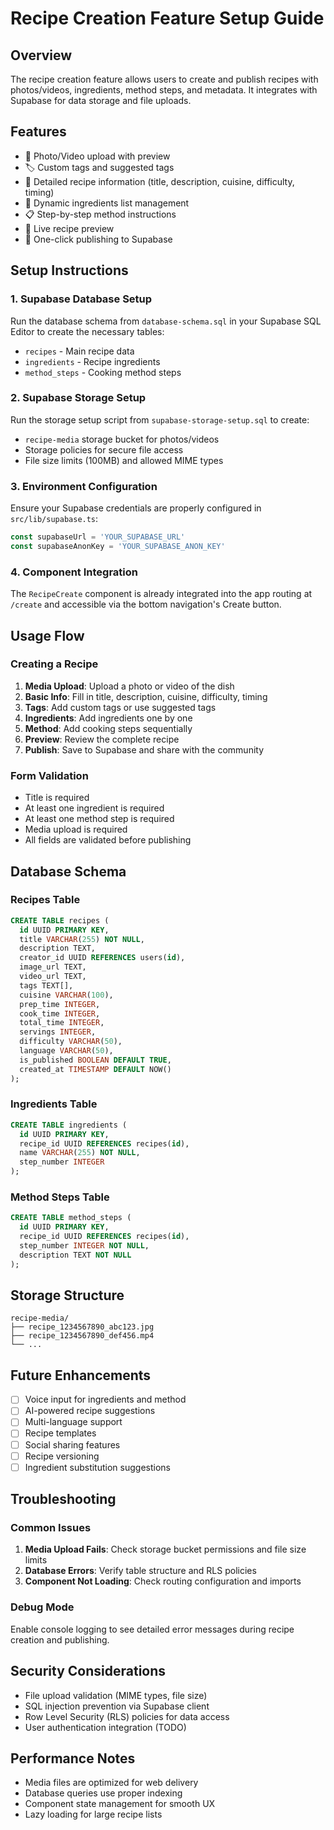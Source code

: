 # Recipe Creation Feature Setup Guide

## Overview
The recipe creation feature allows users to create and publish recipes with photos/videos, ingredients, method steps, and metadata. It integrates with Supabase for data storage and file uploads.

## Features
- 📸 Photo/Video upload with preview
- 🏷️ Custom tags and suggested tags
- 📝 Detailed recipe information (title, description, cuisine, difficulty, timing)
- 🥘 Dynamic ingredients list management
- 📋 Step-by-step method instructions
- 👀 Live recipe preview
- 🚀 One-click publishing to Supabase

## Setup Instructions

### 1. Supabase Database Setup
Run the database schema from `database-schema.sql` in your Supabase SQL Editor to create the necessary tables:
- `recipes` - Main recipe data
- `ingredients` - Recipe ingredients
- `method_steps` - Cooking method steps

### 2. Supabase Storage Setup
Run the storage setup script from `supabase-storage-setup.sql` to create:
- `recipe-media` storage bucket for photos/videos
- Storage policies for secure file access
- File size limits (100MB) and allowed MIME types

### 3. Environment Configuration
Ensure your Supabase credentials are properly configured in `src/lib/supabase.ts`:
```typescript
const supabaseUrl = 'YOUR_SUPABASE_URL'
const supabaseAnonKey = 'YOUR_SUPABASE_ANON_KEY'
```

### 4. Component Integration
The `RecipeCreate` component is already integrated into the app routing at `/create` and accessible via the bottom navigation's Create button.

## Usage Flow

### Creating a Recipe
1. **Media Upload**: Upload a photo or video of the dish
2. **Basic Info**: Fill in title, description, cuisine, difficulty, timing
3. **Tags**: Add custom tags or use suggested tags
4. **Ingredients**: Add ingredients one by one
5. **Method**: Add cooking steps sequentially
6. **Preview**: Review the complete recipe
7. **Publish**: Save to Supabase and share with the community

### Form Validation
- Title is required
- At least one ingredient is required
- At least one method step is required
- Media upload is required
- All fields are validated before publishing

## Database Schema

### Recipes Table
```sql
CREATE TABLE recipes (
  id UUID PRIMARY KEY,
  title VARCHAR(255) NOT NULL,
  description TEXT,
  creator_id UUID REFERENCES users(id),
  image_url TEXT,
  video_url TEXT,
  tags TEXT[],
  cuisine VARCHAR(100),
  prep_time INTEGER,
  cook_time INTEGER,
  total_time INTEGER,
  servings INTEGER,
  difficulty VARCHAR(50),
  language VARCHAR(50),
  is_published BOOLEAN DEFAULT TRUE,
  created_at TIMESTAMP DEFAULT NOW()
);
```

### Ingredients Table
```sql
CREATE TABLE ingredients (
  id UUID PRIMARY KEY,
  recipe_id UUID REFERENCES recipes(id),
  name VARCHAR(255) NOT NULL,
  step_number INTEGER
);
```

### Method Steps Table
```sql
CREATE TABLE method_steps (
  id UUID PRIMARY KEY,
  recipe_id UUID REFERENCES recipes(id),
  step_number INTEGER NOT NULL,
  description TEXT NOT NULL
);
```

## Storage Structure
```
recipe-media/
├── recipe_1234567890_abc123.jpg
├── recipe_1234567890_def456.mp4
└── ...
```

## Future Enhancements
- [ ] Voice input for ingredients and method
- [ ] AI-powered recipe suggestions
- [ ] Multi-language support
- [ ] Recipe templates
- [ ] Social sharing features
- [ ] Recipe versioning
- [ ] Ingredient substitution suggestions

## Troubleshooting

### Common Issues
1. **Media Upload Fails**: Check storage bucket permissions and file size limits
2. **Database Errors**: Verify table structure and RLS policies
3. **Component Not Loading**: Check routing configuration and imports

### Debug Mode
Enable console logging to see detailed error messages during recipe creation and publishing.

## Security Considerations
- File upload validation (MIME types, file size)
- SQL injection prevention via Supabase client
- Row Level Security (RLS) policies for data access
- User authentication integration (TODO)

## Performance Notes
- Media files are optimized for web delivery
- Database queries use proper indexing
- Component state management for smooth UX
- Lazy loading for large recipe lists
